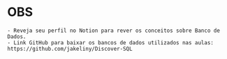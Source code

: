# OBS
    - Reveja seu perfil no Notion para rever os conceitos sobre Banco de Dados.
    - Link GitHub para baixar os bancos de dados utilizados nas aulas: https://github.com/jakeliny/Discover-SQL